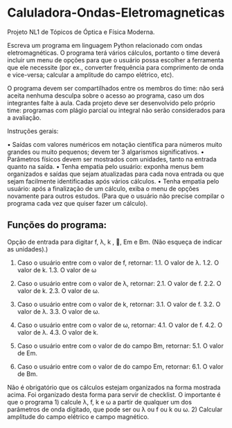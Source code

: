 # Caluladora-Ondas-Eletromagneticas
Projeto NL1 de Tópicos de Óptica e Física Moderna.

Escreva um programa em linguagem Python relacionado com ondas eletromagnéticas. O programa terá vários cálculos, portanto o time deverá incluir um menu de opções para que o usuário possa escolher a ferramenta que ele necessite (por ex., converter frequência para comprimento de onda e vice-versa; calcular a amplitude do campo elétrico, etc).

O programa devem ser compartilhados entre os membros do time: não será aceita nenhuma desculpa sobre o acesso ao programa, caso um dos integrantes falte à aula. Cada projeto deve ser desenvolvido pelo próprio time: programas com plágio parcial ou integral não serão considerados para a avaliação. 

Instruções gerais:

• Saídas com valores numéricos em notação científica para números muito grandes ou muito pequenos; devem ter 3 algarismos significativos.
• Parâmetros físicos devem ser mostrados com unidades, tanto na entrada quanto na saída.
• Tenha empatia pelo usuário: exponha menus bem organizados e saídas que sejam atualizadas para cada nova entrada ou que sejam facilmente identificadas após vários cálculos.
• Tenha empatia pelo usuário: após a finalização de um cálculo, exiba o menu de opções novamente para outros estudos. (Para que o usuário não precise compilar o programa cada vez que quiser fazer um cálculo).

## Funções do programa:
Opção de entrada para digitar f, λ, k , , Em e Bm. (Não esqueça de indicar as unidades).)

1. Caso o usuário entre com o valor de f, retornar:
1.1. O valor de λ.
1.2. O valor de k.
1.3. O valor de ω

2. Caso o usuário entre com o valor de λ, retornar:
2.1. O valor de f.
2.2. O valor de k.
2.3. O valor de ω.

3. Caso o usuário entre com o valor de k, retornar:
3.1. O valor de f.
3.2. O valor de λ.
3.3. O valor de ω.

4. Caso o usuário entre com o valor de ω, retornar:
4.1. O valor de f.
4.2. O valor de λ.
4.3. O valor de k.

5. Caso o usuário entre com o valor de do campo Bm, retornar:
5.1. O valor de Em.

6. Caso o usuário entre com o valor de do campo Em, retornar:
6.1. O valor de Bm.

Não é obrigatório que os cálculos estejam organizados na forma mostrada acima. Foi organizado desta forma para servir de checklist. O importante é que o programa 1) calcule λ, f, k e ω a partir de qualquer um dos parâmetros de onda digitado, que pode ser ou λ ou f ou k ou ω. 2) Calcular amplitude do campo elétrico e campo magnético.

